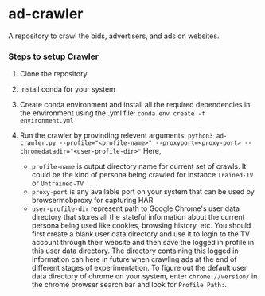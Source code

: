 # ad-crawler
A repository to crawl the bids, advertisers, and ads on websites.


### Steps to setup Crawler

1. Clone the repository

2. Install conda for your system

3. Create conda environment and install all the required dependencies in the environment using the .yml file:
   `
   conda env create -f environment.yml
   `
   
5. Run the crawler by provinding relevent arguments:
   `
   python3 ad-crawler.py --profile="<profile-name>" --proxyport=<proxy-port> --chromedatadir="<user-profile-dir>"
   `
   Here,
   - `profile-name` is output directory name for current set of crawls. It could be the kind of persona being crawled for instance `Trained-TV` or `Untrained-TV`
   - `proxy-port` is any available port on your system that can be used by browsermobproxy for capturing HAR
   - `user-profile-dir` represent path to Google Chrome's user data directory that stores all the stateful information about the current persona being used like cookies, browsing history, etc. You should first create a blank user data directory and use it to login to the TV account through their website and then save the logged in profile in this user data directory. The directory containing this logged in information can here in future when crawling ads at the end of different stages of experimentation. To figure out the default user data directory of chrome on your system, enter `chrome://version/` in the chrome browser search bar and look for `Profile Path:`.
   
